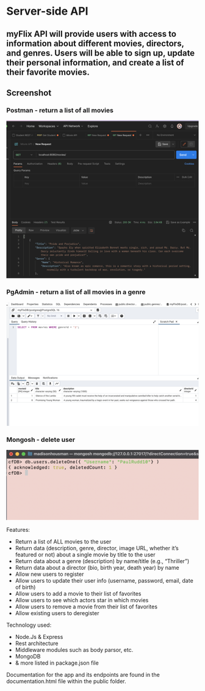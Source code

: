 # Server-side API 

## myFlix API  will provide users with access to information about different movies, directors, and genres. Users will be able to sign up, update their personal information, and create a list of their favorite movies.

## Screenshot 
### Postman - return a list of all movies
![screenshot of the project](./images/all-movies.png)

### PgAdmin - return a list of all movies in a genre
![screenshot of the project](./images/all-genre.png)

### Mongosh - delete user
![screenshot of the project](./images/delete-user.png)


Features: 
- Return a list of ALL movies to the user
- Return data (description, genre, director, image URL, whether it’s featured or not) about a
single movie by title to the user
- Return data about a genre (description) by name/title (e.g., “Thriller”)
- Return data about a director (bio, birth year, death year) by name
- Allow new users to register
- Allow users to update their user info (username, password, email, date of birth)
- Allow users to add a movie to their list of favorites
- Allow users to see which actors star in which movies
- Allow users to remove a movie from their list of favorites
- Allow existing users to deregister

Technology used:
- Node.Js & Express
- Rest architecture
- Middleware modules such as body parsor, etc.
- MongoDB
- & more listed in package.json file

Documentation for the app and its endpoints are found in the documentation.html file within the public folder.
